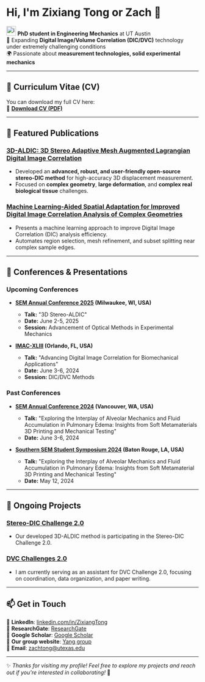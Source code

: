 # Hi, I'm Zixiang Tong or Zach 👋

<img src="https://github.com/user-attachments/assets/02fbd54a-eaba-4830-97dd-7ae7f683a5d2" alt="image description" width="25" /> **PhD student in Engineering Mechanics** at UT Austin  <br>
🧪 Expanding **Digital Image/Volume Correlation (DIC/DVC)** technology under extremely challenging conditions  
🌍 Passionate about **measurement technologies, solid experimental mechanics**   

---

## 📄 Curriculum Vitae (CV)
You can download my full CV here:  
📌 [**Download CV (PDF)**](https://github.com/zachtong/zachtong/blob/main/CV_ZixiangTong.pdf)

---

## 🚀 Featured Publications

### [3D-ALDIC: 3D Stereo Adaptive Mesh Augmented Lagrangian Digital Image Correlation](https://www.researchsquare.com/article/rs-5507109/v1)
- Developed an **advanced, robust, and user-friendly open-source stereo-DIC method** for high-accuracy 3D displacement measurement.  
- Focused on **complex geometry**, **large deformation**, and **complex real biological tissue** challenges.

### [Machine Learning-Aided Spatial Adaptation for Improved Digital Image Correlation Analysis of Complex Geometries](https://www.researchsquare.com/article/rs-5566473/v1)
- Presents a machine learning approach to improve Digital Image Correlation (DIC) analysis efficiency.
- Automates region selection, mesh refinement, and subset splitting near complex sample edges.

---

## 🎤 Conferences & Presentations

### **Upcoming Conferences**
- **[SEM Annual Conference 2025](https://sem.org/annual) (Milwaukee, WI, USA)**
  - **Talk:** "3D Stereo-ALDIC"  
  - **Date:** June 2-5, 2025  
  - **Session:** Advancement of Optical Methods in Experimental Mechanics
  
- **[IMAC-XLIII](https://sem.org/imac) (Orlando, FL, USA)**
  - **Talk:** "Advancing Digital Image Correlation for Biomechanical Applications"  
  - **Date:** June 3-6, 2024  
  - **Session:** DIC/DVC Methods
  
### **Past Conferences**
- **[SEM Annual Conference 2024](https://sem.org/ev_calendar_day.asp?date=2024-06-06&eventid=37) (Vancouver, WA, USA)**
  - **Talk:** "Exploring the Interplay of Alveolar Mechanics and Fluid Accumulation in Pulmonary Edema: Insights from Soft Metamaterials 3D Printing and Mechanical Testing"  
  - **Date:** June 3-6, 2024  

- **[Southern SEM Student Symposium 2024](https://sem.org/annual) (Baton Rouge, LA, USA)**
  - **Talk:** "Exploring the Interplay of Alveolar Mechanics and Fluid Accumulation in Pulmonary Edema: Insights from Soft Metamaterial 3D Printing and Mechanical Testing"  
  - **Date:** May 12, 2024  

---

## 🚀 Ongoing Projects

### [Stereo-DIC Challenge 2.0](https://idics.org/challenge/)
- Our developed 3D-ALDIC method is participating in the Stereo-DIC Challenge 2.0.

### [DVC Challenges 2.0](https://idics.org/challenge/)
- I am currently serving as an assistant for DVC Challenge 2.0, focusing on coordination, data organization, and paper writing.

---

## 📫 Get in Touch

📌 **LinkedIn**: [linkedin.com/in/ZixiangTong](https://www.linkedin.com/in/zixiang-tong-0606ba29a/)  
📌 **ResearchGate**: [ResearchGate](https://www.researchgate.net/profile/Zixiang-Tong)  
📌 **Google Scholar**: [Google Scholar](https://scholar.google.com/citations?user=6xlr4lsAAAAJ&hl=zh-CN&authuser=1)  
📌 **Our group website**: [Yang group](https://sites.utexas.edu/yang/)  
📌 **Email**: zachtong@utexas.edu  

---

✨ *Thanks for visiting my profile! Feel free to explore my projects and reach out if you're interested in collaborating!* 🚀
